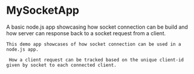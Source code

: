 # MySocketApp
A basic node.js app showcasing how socket connection can be build and how server can response back to a socket request from a client. 

``` This demo app showcases of how socket connection can be used in a node.js app. ```


` How a client request can be tracked based on the unique client-id given by socket to each connected client.`

